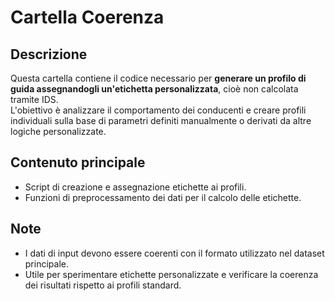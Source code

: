 # Cartella Coerenza

## Descrizione

Questa cartella contiene il codice necessario per **generare un profilo di guida assegnandogli un'etichetta personalizzata**, cioè non calcolata tramite IDS.  
L'obiettivo è analizzare il comportamento dei conducenti e creare profili individuali sulla base di parametri definiti manualmente o derivati da altre logiche personalizzate.

## Contenuto principale

- Script di creazione e assegnazione etichette ai profili.
- Funzioni di preprocessamento dei dati per il calcolo delle etichette.

## Note

- I dati di input devono essere coerenti con il formato utilizzato nel dataset principale.
- Utile per sperimentare etichette personalizzate e verificare la coerenza dei risultati rispetto ai profili standard.

